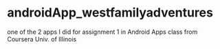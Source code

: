 androidApp_westfamilyadventures
===============================

one of the 2 apps I did for assignment 1 in Android Apps class from Coursera Univ. of Illinois
